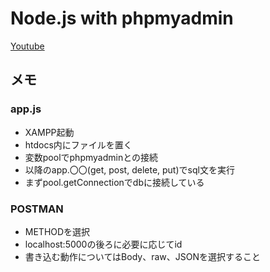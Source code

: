 # Node.js with phpmyadmin

[Youtube](https://www.youtube.com/watch?v=f5kye3ESXE8&list=WL&index=10&t=934s)

## メモ

### app.js
- XAMPP起動
- htdocs内にファイルを置く
- 変数poolでphpmyadminとの接続
- 以降のapp.〇〇(get, post, delete, put)でsql文を実行
- まずpool.getConnectionでdbに接続している

 ### POSTMAN
 - METHODを選択
 - localhost:5000の後ろに必要に応じてid
 - 書き込む動作についてはBody、raw、JSONを選択すること
